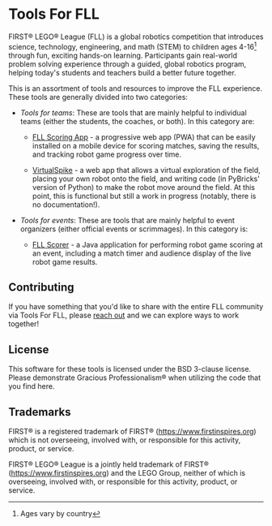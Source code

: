 Tools For FLL
=============

FIRST&reg; LEGO&reg; League (FLL) is a global robotics competition that
introduces science, technology, engineering, and math (STEM) to children ages
4-16[^1] through fun, exciting hands-on learning. Participants gain real-world
problem solving experience through a guided, global robotics program, helping
today's students and teachers build a better future together.

This is an assortment of tools and resources to improve the FLL experience.
These tools are generally divided into two categories:

* *Tools for teams*: These are tools that are mainly helpful to individual
  teams (either the students, the coaches, or both). In this category are:

  - [FLL Scoring App](https://github.com/tools-for-fll/FLLScoringApp) - a
    progressive web app (PWA) that can be easily installed on a mobile device
    for scoring matches, saving the results, and tracking robot game progress
    over time.

  - [VirtualSpike](https://github.com/tools-for-fll/VirtualSpike) - a web app
    that allows a virtual exploration of the field, placing your own robot onto
    the field, and writing code (in PyBricks' version of Python) to make the
    robot move around the field. At this point, this is functional but still a
    work in progress (notably, there is no documentation!).

* *Tools for events*: These are tools that are mainly helpful to event
  organizers (either official events or scrimmages). In this category is:

  - [FLL Scorer](https://github.com/tools-for-fll/FLLScorer) - a Java
    application for performing robot game scoring at an event, including a
    match timer and audience display of the live robot game results.

[^1]: Ages vary by country


Contributing
------------

If you have something that you'd like to share with the entire FLL community
via Tools For FLL, please [reach out](mailto:tools-for-fll@gmail.com) and we
can explore ways to work together!


License
-------

This software for these tools is licensed under the BSD 3-clause license.
Please demonstrate Gracious Professionalism&reg; when utilizing the code that
you find here.


Trademarks
----------

FIRST&reg; is a registered trademark of FIRST&reg;
(https://www.firstinspires.org) which is not overseeing, involved with, or
responsible for this activity, product, or service.

FIRST&reg; LEGO&reg; League is a jointly held trademark of FIRST&reg;
(https://www.firstinspires.org) and the LEGO Group, neither of which is
overseeing, involved with, or responsible for this activity, product, or
service.
